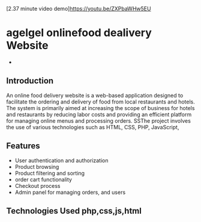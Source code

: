 [2.37 minute video demo]https://youtu.be/ZXPbaWHw5EU
# agelgel onlinefood dealivery Website
-
## Introduction
An online food delivery website is a web-based application designed to facilitate the ordering and delivery of food from local restaurants and hotels.
The system is primarily aimed at increasing the scope of business for hotels and restaurants by reducing labor costs and providing an efficient platform for managing online menus and processing orders.
SSThe project involves the use of various technologies such as HTML, CSS, PHP, JavaScript,



## Features

- User authentication and authorization
- Product browsing
- Product filtering and sorting
- order cart functionality
- Checkout process
- Admin panel for managing  orders, and users

## Technologies Used    php,css,js,html
